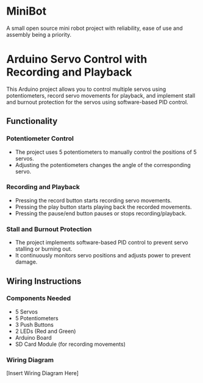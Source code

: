 # MiniBot
A small open source mini robot project with reliability, ease of use and assembly being a priority.

# Arduino Servo Control with Recording and Playback

This Arduino project allows you to control multiple servos using potentiometers, record servo movements for playback, and implement stall and burnout protection for the servos using software-based PID control.

## Functionality

### Potentiometer Control
- The project uses 5 potentiometers to manually control the positions of 5 servos.
- Adjusting the potentiometers changes the angle of the corresponding servo.

### Recording and Playback
- Pressing the record button starts recording servo movements.
- Pressing the play button starts playing back the recorded movements.
- Pressing the pause/end button pauses or stops recording/playback.

### Stall and Burnout Protection
- The project implements software-based PID control to prevent servo stalling or burning out.
- It continuously monitors servo positions and adjusts power to prevent damage.

## Wiring Instructions

### Components Needed
- 5 Servos
- 5 Potentiometers
- 3 Push Buttons
- 2 LEDs (Red and Green)
- Arduino Board
- SD Card Module (for recording movements)

### Wiring Diagram

[Insert Wiring Diagram Here]
